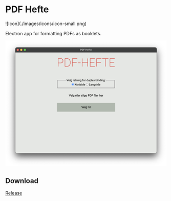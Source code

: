 # PDF Hefte

<div styles="width: 100%; display: grid; align-items:center;">
![Icon](./images/icons/icon-small.png)
</div>

Electron app for formatting PDFs as booklets.

![UI preview](./images/ui_preview.png)

## Download

[Release](https://github.com/ArnstadFredrik/pdf-hefte-app/releases)

